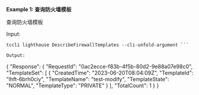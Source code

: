 **Example 1: 查询防火墙模板**

查询防火墙模板

Input: 

```
tccli lighthouse DescribeFirewallTemplates --cli-unfold-argument ```

Output: 
```
{
    "Response": {
        "RequestId": "0ac2ecce-f83b-4f5b-80d2-9e88a07e98c0",
        "TemplateSet": [
            {
                "CreatedTime": "2023-06-20T08:04:09Z",
                "TemplateId": "lhft-6brh0ciy",
                "TemplateName": "test-modify",
                "TemplateState": "NORMAL",
                "TemplateType": "PRIVATE"
            }
        ],
        "TotalCount": 1
    }
}
```

